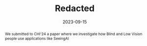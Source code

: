 ---
title: Redacted
image: "https://github.com/rgonzalezp/rgonzalezp.github.io/blob/main/src/assets/img/general/MailCHI.png?raw=true"
date: 2023-09-15
abstract: We submitted to CHI'24 a paper where we investigate how Blind and Low Vision people use applications like SeeingAI
subtext: Submitted!
---